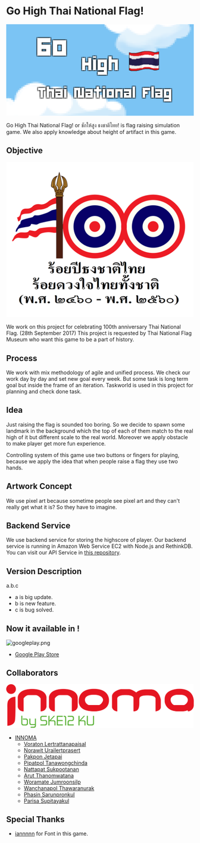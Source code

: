 # Go High Thai National Flag!

![gohighthaiflag.png](https://github.com/ReiiYuki/100-thai-flag-game/raw/master/docs/Screenshot_20170218-015428.png)

Go High Thai National Flag! or ชักให้สูง ธงชาติไทย! is flag raising simulation game. We also apply knowledge about height of artifact in this game.

## Objective

![100yr.png](https://github.com/ReiiYuki/100-thai-flag-game/raw/master/Assets/Sprites/100-yr.jpg)

We work on this project for celebrating 100th anniversary Thai National Flag. (28th September 2017) This project is requested by Thai National Flag Museum who want this game to be a part of history.

## Process

We work with mix methodology of agile and unified process. We check our work day by day and set new goal every week. But some task is long term goal but inside the frame of an iteration. Taskworld is used in this project for planning and check done task.

## Idea

Just raising the flag is sounded too boring. So we decide to spawn some landmark in the background which the top of each of them match to the real high of it but different scale to the real world. Moreover we apply obstacle to make player get more fun experience.

Controlling system of this game use two buttons or fingers for playing, because we apply the idea that when people raise a flag they use two hands.

## Artwork Concept

We use pixel art because sometime people see pixel art and they can't really get what it is? So they have to imagine.

## Backend Service

We use backend service for storing the highscore of player. Our backend service is running in Amazon Web Service EC2 with Node.js and RethinkDB. You can visit our API Service in [this repository](https://github.com/PNNutkung/100-thai-flag-game-api).

## Version Description

a.b.c

* a is big update.
* b is new feature.
* c is bug solved.

## Now it available in !
![googleplay.png](https://play.google.com/intl/en_us/badges/images/badge_new.png)
* [Google Play Store](https://play.google.com/store/apps/details?id=com.innoma.thaiflag)

## Collaborators
![innoma.png](https://github.com/ReiiYuki/100-thai-flag-game/raw/master/Assets/Sprites/INNOMA.png)
* [INNOMA](https://www.facebook.com/innoma.software/)
  * [Voraton Lertrattanapaisal](https://github.com/ReiiYuki)
  * [Norawit Urailertprasert](https://github.com/wit543)
  * [Pakpon Jetapai](https://github.com/pakponj)
  * [Pipatpol Tanawongchinda](https://github.com/PNNutkung)
  * [Nattapat Sukpootanan](https://github.com/b5710546232)
  * [Arut Thanomwatana](https://github.com/devilmustcry)
  * [Woramate Jumroonsilp](https://github.com/WoramateJ)
  * [Wanchanapol Thawaranurak](https://github.com/PaiizZ)
  * [Phasin Sarunpronkul](https://github.com/gunhappy)
  * [Parisa Supitayakul](https://github.com/Parisa-S)

## Special Thanks
* [iannnnn](http://www.f0nt.com/release/iannnnncpu/) for Font in this game.
